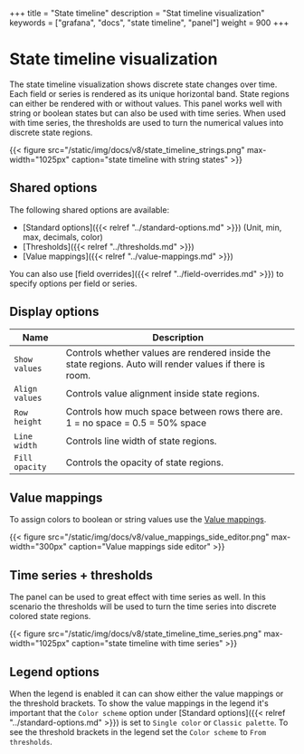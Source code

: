 +++
title = "State timeline"
description = "Stat timeline visualization"
keywords = ["grafana", "docs", "state timeline", "panel"]
weight = 900
+++

# State timeline visualization

The state timeline visualization shows discrete state changes over time. Each field or series is rendered as its unique horizontal band. State regions can either be rendered with or without values. This panel works well with string or boolean states but can also be used with time series. When used with time series, the thresholds are used to turn the numerical values into discrete state regions.

{{< figure src="/static/img/docs/v8/state_timeline_strings.png" max-width="1025px" caption="state timeline with string states" >}}

## Shared options
The following shared options are available:

- [Standard options]({{< relref "../standard-options.md" >}}) (Unit, min, max, decimals, color)
- [Thresholds]({{< relref "../thresholds.md" >}})
- [Value mappings]({{< relref "../value-mappings.md" >}})

You can also use [field overrides]({{< relref "../field-overrides.md" >}}) to specify options per field or series.

## Display options

| Name           | Description                                                                                             |
| -------------- | ------------------------------------------------------------------------------------------------------- |
| `Show values`  | Controls whether values are rendered inside the state regions. Auto will render values if there is room. |
| `Align values` | Controls value alignment inside state regions.                                                            |
| `Row height`   | Controls how much space between rows there are. 1 = no space = 0.5 = 50% space                          |
| `Line width`   | Controls line width of state regions.                                                         |
| `Fill opacity` | Controls the opacity of state regions.                                                         |

## Value mappings

To assign colors to boolean or string values use the [Value mappings](< {{ refref "../value-mappings.md"}} >).

{{< figure src="/static/img/docs/v8/value_mappings_side_editor.png" max-width="300px" caption="Value mappings side editor" >}}

## Time series + thresholds

The panel can be used to great effect with time series as well. In this scenario the thresholds will be used to turn the time series into discrete colored state regions.

{{< figure src="/static/img/docs/v8/state_timeline_time_series.png" max-width="1025px" caption="state timeline with time series" >}}

## Legend options

When the legend is enabled it can can show either the value mappings or the threshold brackets. To show the value mappings in the legend it's important that the `Color scheme` option under [Standard options]({{< relref "../standard-options.md" >}}) is set to `Single color` or `Classic palette`. To see the threshold brackets in the legend set the `Color scheme` to `From thresholds`.
